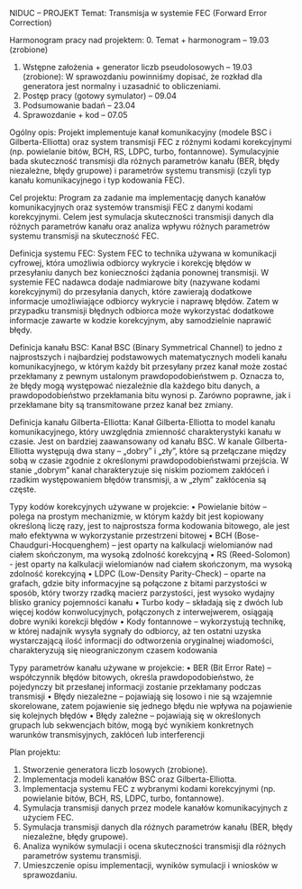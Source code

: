 NIDUC – PROJEKT
Temat: Transmisja w systemie FEC (Forward Error Correction)

Harmonogram pracy nad projektem:
0.	Temat + harmonogram – 19.03 (zrobione)
1.	Wstępne założenia + generator liczb pseudolosowych – 19.03 (zrobione):
W sprawozdaniu powinniśmy dopisać, że rozkład dla generatora jest normalny i uzasadnić to obliczeniami.
2.	Postęp pracy (gotowy symulator) – 09.04
3.	Podsumowanie badań – 23.04
4.	Sprawozdanie + kod – 07.05

Ogólny opis: Projekt implementuje kanał komunikacyjny (modele BSC i Gilberta-Elliotta) oraz system transmisji FEC z różnymi kodami korekcyjnymi (np. powielanie bitów, BCH, RS, LDPC, turbo, fontannowe). Symulacyjnie bada skuteczność transmisji dla różnych parametrów kanału (BER, błędy niezależne, błędy grupowe) i parametrów systemu transmisji (czyli typ kanału komunikacyjnego i typ kodowania FEC). 

Cel projektu: Program za zadanie ma implementację danych kanałów komunikacyjnych oraz systemów transmisji FEC z danymi kodami korekcyjnymi. Celem jest symulacja skuteczności transmisji danych dla różnych parametrów kanału oraz analiza wpływu różnych parametrów systemu transmisji na skuteczność FEC.

Definicja systemu FEC: System FEC to technika używana w komunikacji cyfrowej, która umożliwia odbiorcy wykrycie i korekcję błędów w przesyłaniu danych bez konieczności żądania ponownej transmisji. W systemie FEC nadawca dodaje nadmiarowe bity (nazywane kodami korekcyjnymi) do przesyłania danych, które zawierają dodatkowe informacje umożliwiające odbiorcy wykrycie i naprawę błędów. Zatem w przypadku transmisji błędnych odbiorca może wykorzystać dodatkowe informacje zawarte w kodzie korekcyjnym, aby samodzielnie naprawić błędy. 

Definicja kanału BSC: Kanał BSC (Binary Symmetrical Channel) to jedno z najprostszych i najbardziej podstawowych matematycznych modeli kanału komunikacyjnego, w którym każdy bit przesyłany przez kanał może zostać przekłamany z pewnym ustalonym prawdopodobieństwem p. Oznacza to, że błędy mogą występować niezależnie dla każdego bitu danych, a prawdopodobieństwo przekłamania bitu wynosi p. Zarówno poprawne, jak i przekłamane bity są transmitowane przez kanał bez zmiany. 

Definicja kanału Gilberta-Elliotta: Kanał Gilberta-Elliotta to model kanału komunikacyjnego, który uwzględnia zmienność charakterystyki kanału w czasie. Jest on bardziej zaawansowany od kanału BSC. W kanale Gilberta-Elliotta występują dwa stany – „dobry” i „zły”, które są przełączane między sobą w czasie zgodnie z określonymi prawdopodobieństwami przejścia. W stanie „dobrym” kanał charakteryzuje się niskim poziomem zakłóceń i rzadkim występowaniem błędów transmisji, a w „złym” zakłócenia są częste. 

Typy kodów korekcyjnych używane w projekcie:
•	Powielanie bitów – polega na prostym mechanizmie, w którym każdy bit jest kopiowany określoną liczę razy, jest to najprostsza forma kodowania bitowego, ale jest mało efektywna w wykorzystanie przestrzeni bitowej
•	BCH (Bose-Chaudguri-Hocquenghem) – jest oparty na kalkulacji wielomianów nad ciałem skończonym, ma wysoką zdolność korekcyjną
•	RS (Reed-Solomon) - jest oparty na kalkulacji wielomianów nad ciałem skończonym, ma wysoką zdolność korekcyjną
•	LDPC (Low-Density Parity-Check) – oparte na grafach, gdzie bity informacyjne są połączone z bitami parzystości w sposób, który tworzy rzadką macierz parzystości, jest wysoko wydajny blisko granicy pojemności kanału
•	Turbo kody – składają się z dwóch lub więcej kodów konwolucyjnych, połączonych z interwejwerem, osiągają dobre wyniki korekcji błędów
•	Kody fontannowe – wykorzystują technikę, w której nadajnik wysyła sygnały do odbiorcy, aż ten ostatni uzyska wystarczającą ilość informacji do odtworzenia oryginalnej wiadomości, charakteryzują się nieograniczonym czasem kodowania

Typy parametrów kanału używane w projekcie:
•	BER (Bit Error Rate) – współczynnik błędów bitowych, określa prawdopodobieństwo, że pojedynczy bit przesłanej informacji zostanie przekłamany podczas transmisji
•	Błędy niezależne – pojawiają się losowo i nie są wzajemnie skorelowane, zatem pojawienie się jednego błędu nie wpływa na pojawienie się kolejnych błędów
•	Błędy zależne – pojawiają się w określonych grupach lub sekwencjach bitów, mogą być wynikiem konkretnych warunków transmisyjnych, zakłóceń lub interferencji



Plan projektu:
1.	Stworzenie generatora liczb losowych (zrobione).
2.	Implementacja modeli kanałów BSC oraz Gilberta-Elliotta.
3.	Implementacja systemu FEC z wybranymi kodami korekcyjnymi (np. powielanie bitów, BCH, RS, LDPC, turbo, fontannowe).
4.	Symulacja transmisji danych przez modele kanałów komunikacyjnych z użyciem FEC.
5.	Symulacja transmisji danych dla różnych parametrów kanału (BER, błędy niezależne, błędy grupowe).
6.	Analiza wyników symulacji i ocena skuteczności transmisji dla różnych parametrów systemu transmisji.
7.	Umieszczenie opisu implementacji, wyników symulacji i wniosków w sprawozdaniu.



